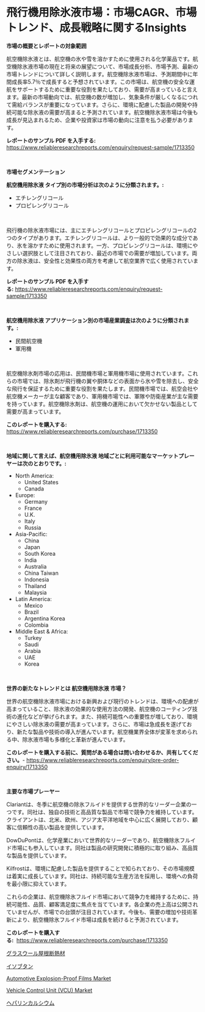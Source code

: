 <p><h1>飛行機用除氷液市場：市場CAGR、市場トレンド、成長戦略に関するInsights</h1></p><p><strong>市場の概要とレポートの対象範囲</strong></p>
<p><p>航空機除氷液とは、航空機の氷や雪を溶かすために使用される化学薬品です。航空機除氷液市場の現在と将来の展望について、市場成長分析、市場予測、最新の市場トレンドについて詳しく説明します。航空機除氷液市場は、予測期間中に年間成長率5.7％で成長すると予想されています。この市場は、航空機の安全な運航をサポートするために重要な役割を果たしており、需要が高まっていると言えます。最新の市場動向では、航空機の数が増加し、気象条件が厳しくなるにつれて需給バランスが重要になっています。さらに、環境に配慮した製品の開発や持続可能な除氷液の需要が高まると予測されています。航空機除氷液市場は今後も成長が見込まれるため、企業や投資家は市場の動向に注意を払う必要があります。</p></p>
<p><strong>レポートのサンプル PDF を入手する:</strong> <a href="https://www.reliableresearchreports.com/enquiry/request-sample/1713350">https://www.reliableresearchreports.com/enquiry/request-sample/1713350</a></p>
<p>&nbsp;</p>
<p><strong>市場セグメンテーション</strong></p>
<p><strong>航空機用除氷液 タイプ別の市場分析は次のように分類されます。:</strong></p>
<p><ul><li>エチレングリコール</li><li>プロピレングリコール</li></ul></p>
<p>&nbsp;</p>
<p><p>飛行機の除氷液市場には、主にエチレングリコールとプロピレングリコールの2つのタイプがあります。エチレングリコールは、より一般的で効果的な成分であり、氷を溶かすために使用されます。一方、プロピレングリコールは、環境にやさしい選択肢として注目されており、最近の市場での需要が増加しています。両方の除氷液は、安全性と効果性の両方を考慮して航空業界で広く使用されています。</p></p>
<p><strong>レポートのサンプル PDF を入手する:</strong>&nbsp;<a href="https://www.reliableresearchreports.com/enquiry/request-sample/1713350">https://www.reliableresearchreports.com/enquiry/request-sample/1713350</a></p>
<p>&nbsp;</p>
<p><strong> 航空機用除氷液 アプリケーション別の市場産業調査は次のように分類されます。:</strong></p>
<p><ul><li>民間航空機</li><li>軍用機</li></ul></p>
<p>&nbsp;</p>
<p><p>航空機除氷剤市場の応用は、民間機市場と軍用機市場に使用されています。これらの市場では、除氷剤が飛行機の翼や胴体などの表面から氷や雪を除去し、安全な飛行を保証するために重要な役割を果たします。民間機市場では、航空会社や航空機メーカーが主な顧客であり、軍用機市場では、軍隊や防衛産業が主な需要を持っています。航空機除氷剤は、航空機の運用において欠かせない製品として需要が高まっています。</p></p>
<p><strong>このレポートを購入する:</strong>&nbsp; <a href="https://www.reliableresearchreports.com/purchase/1713350">https://www.reliableresearchreports.com/purchase/1713350</a></p>
<p>&nbsp;</p>
<p><strong>地域に関して言えば、航空機用除氷液 地域ごとに利用可能なマーケットプレーヤーは次のとおりです。:</strong></p>
<p><ul>
    <li>
        North America:
        <ul>
            <li>United States</li>
            <li>Canada</li>
        </ul>
    </li>
    <li>
        Europe:
        <ul>
            <li>Germany</li>
            <li>France</li>
            <li>U.K.</li>
            <li>Italy</li>
            <li>Russia</li>
        </ul>
    </li>
    <li>
        Asia-Pacific:
        <ul>
            <li>China</li>
            <li>Japan</li>
            <li>South Korea</li>
            <li>India</li>
            <li>Australia</li>
            <li>China Taiwan</li>
            <li>Indonesia</li>
            <li>Thailand</li>
            <li>Malaysia</li>
        </ul>
    </li>
    <li>
        Latin America:
        <ul>
            <li>Mexico</li>
            <li>Brazil</li>
            <li>Argentina Korea</li>
            <li>Colombia</li>
        </ul>
    </li>
    <li>
        Middle East & Africa:
        <ul>
            <li>Turkey</li>
            <li>Saudi</li>
            <li>Arabia</li>
            <li>UAE</li>
            <li>Korea</li>
        </ul>
    </li>
    </ul></p>
<p>&nbsp;</p>
<p><strong>世界の新たなトレンドとは 航空機用除氷液 市場？</strong></p>
<p><p>世界の航空機除氷液市場における新興および現行のトレンドは、環境への配慮が高まっていること、除氷液の効果的な使用方法の開発、航空機のコーティング技術の進化などが挙げられます。また、持続可能性への重要性が増しており、環境にやさしい除氷液の需要が高まっています。さらに、市場は急成長を遂げており、新たな製品や技術の導入が進んでいます。航空機業界全体が変革を求められる中、除氷液市場も多様化と革新が進んでいます。</p></p>
<p><strong>このレポートを購入する前に、質問がある場合は問い合わせるか、共有してください。</strong>- <a href="https://www.reliableresearchreports.com/enquiry/pre-order-enquiry/1713350">https://www.reliableresearchreports.com/enquiry/pre-order-enquiry/1713350</a></p>
<p>&nbsp;</p>
<p><strong>主要な市場プレーヤー</strong></p>
<p><p>Clariantは、冬季に航空機の除氷フルイドを提供する世界的なリーダー企業の一つです。同社は、独自の技術と高品質な製品で市場で競争力を維持しています。クライアントは、北米、欧州、アジア太平洋地域を中心に広く展開しており、顧客に信頼性の高い製品を提供しています。</p><p>DowDuPontは、化学産業において世界的なリーダーであり、航空機除氷フルイド市場にも参入しています。同社は製品の研究開発に積極的に取り組み、高品質な製品を提供しています。</p><p>Kilfrostは、環境に配慮した製品を提供することで知られており、その市場規模は着実に成長しています。同社は、持続可能な生産方法を採用し、環境への負荷を最小限に抑えています。</p><p>これらの企業は、航空機除氷フルイド市場において競争力を維持するために、持続可能性、品質、顧客満足度に焦点を当てています。各企業の売上高は公開されていませんが、市場での台頭が注目されています。今後も、需要の増加や技術革新により、航空機除氷フルイド市場は成長を続けると予測されています。</p></p>
<p><strong>このレポートを購入する:</strong>&nbsp;&nbsp;<a href="https://www.reliableresearchreports.com/purchase/1713350">https://www.reliableresearchreports.com/purchase/1713350</a></p>
<p><p><a href="https://github.com/ReganWisoky2023/Market-Research-Report-List-1/blob/main/51765997291.md">グラスウール屋根断熱材</a></p><p><a href="https://medium.com/@skylarreilly36/%E3%82%A4%E3%82%BD%E3%83%96%E3%82%BF%E3%83%B3%E5%B8%82%E5%A0%B4%E8%A6%8F%E6%A8%A1-%E5%B8%82%E5%A0%B4%E8%A6%8B%E9%80%9A%E3%81%97%E3%81%A8%E5%B8%82%E5%A0%B4%E4%BA%88%E6%B8%AC-2024%E5%B9%B4%E3%81%8B%E3%82%892031%E5%B9%B4-fb823cecb81a">イソブタン</a></p><p><a href="https://issuu.com/reportprime-2/docs/automotive-explosion-proof-films-market-size-2030.">Automotive Explosion-Proof Films Market</a></p><p><a href="https://simplistic-meeting-7ee.notion.site/Vehicle-Control-Unit-VCU-Market-Research-Report-Provides-thorough-Industry-Overview-which-offers--1b61e0a8a9fb4ddc8dd347ceb4d31bd6">Vehicle Control Unit (VCU) Market</a></p><p><a href="https://medium.com/@emmittkutch2023/%E3%83%98%E3%83%91%E3%83%AA%E3%83%B3%E3%82%AB%E3%83%AB%E3%82%B7%E3%82%A6%E3%83%A0%E5%B8%82%E5%A0%B4%E5%B1%95%E6%9C%9B-%E6%A5%AD%E7%95%8C%E6%A6%82%E8%A6%81%E3%81%A8%E4%BA%88%E6%B8%AC-2024%E5%B9%B4-2031%E5%B9%B4-3976061a472d">ヘパリンカルシウム</a></p></p>